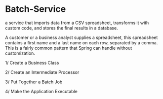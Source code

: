 # Batch-Service
 a service that imports data from a CSV spreadsheet, transforms it with custom code, and stores the final results in a database.

A customer or a business analyst supplies a spreadsheet, this spreadsheet contains a first name and a last name on each row, separated by a comma. This is a fairly common pattern that Spring can handle without customization.

1/ Create a Business Class

2/ Create an Intermediate Processor

3/ Put Together a Batch Job

4/ Make the Application Executable



